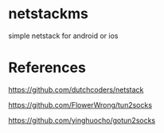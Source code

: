 # netstackms
simple netstack for android or ios 






# References
https://github.com/dutchcoders/netstack

https://github.com/FlowerWrong/tun2socks

https://github.com/yinghuocho/gotun2socks

